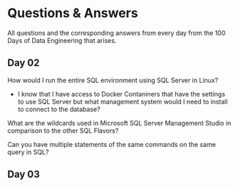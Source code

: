# Questions & Answers

All questions and the corresponding answers from every day from the 100 Days of Data Engineering that arises.

## Day 02

How would I run the entire SQL environment using SQL Server in Linux?
- I know that I have access to Docker Contaniners that have the settings to use SQL Server but what management system would I need to install to connect to the database?

What are the wildcards used in Microsoft SQL Server Management Studio in comparison to the other SQL Flavors?

Can you have multiple statements of the same commands on the same query in SQL?

## Day 03
